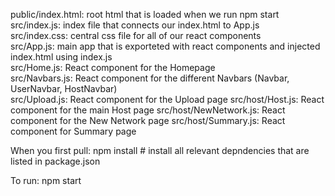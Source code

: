 public/index.html: root html that is loaded when we run npm start  
src/index.js: index file that connects our index.html to App.js  
src/index.css: central css file for all of our react components  
src/App.js: main app that is exporteted with react components and injected index.html using index.js  
src/Home.js: React component for the Homepage  
src/Navbars.js: React component for the different Navbars (Navbar, UserNavbar, HostNavbar)  
src/Upload.js: React component for the Upload page
src/host/Host.js: React component for the main Host page
src/host/NewNetwork.js: React component for the New Network page
src/host/Summary.js: React component for Summary page

When you first pull: npm install # install all relevant depndencies that are listed in package.json

To run: npm start
